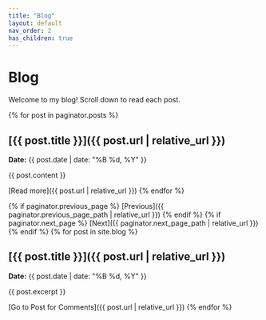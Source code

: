 ```yaml
---
title: "Blog"
layout: default
nav_order: 2
has_children: true
---
```


# Blog

Welcome to my blog! Scroll down to read each post.

{% for post in paginator.posts %}
## [{{ post.title }}]({{ post.url | relative_url }})
**Date:** {{ post.date | date: "%B %d, %Y" }}

{{ post.content }}

[Read more]({{ post.url | relative_url }})
{% endfor %}

{% if paginator.previous_page %}
  [Previous]({{ paginator.previous_page_path | relative_url }})
{% endif %}
{% if paginator.next_page %}
  [Next]({{ paginator.next_page_path | relative_url }})
{% endif %}
{% for post in site.blog %}
## [{{ post.title }}]({{ post.url | relative_url }})
**Date:** {{ post.date | date: "%B %d, %Y" }}

{{ post.excerpt }}

[Go to Post for Comments]({{ post.url | relative_url }})
{% endfor %}
